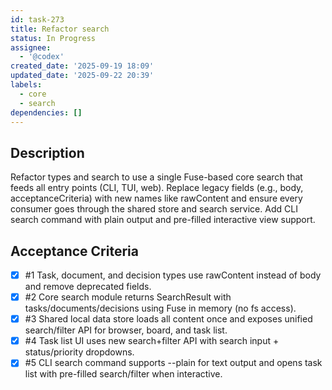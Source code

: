 ```yaml
---
id: task-273
title: Refactor search
status: In Progress
assignee:
  - '@codex'
created_date: '2025-09-19 18:09'
updated_date: '2025-09-22 20:39'
labels:
  - core
  - search
dependencies: []
---
```


## Description

<!-- SECTION:DESCRIPTION:BEGIN -->
Refactor types and search to use a single Fuse-based core search that feeds all entry points (CLI, TUI, web). Replace legacy fields (e.g., body, acceptanceCriteria) with new names like rawContent and ensure every consumer goes through the shared store and search service. Add CLI search command with plain output and pre-filled interactive view support.
<!-- SECTION:DESCRIPTION:END -->

## Acceptance Criteria
<!-- AC:BEGIN -->
- [x] #1 Task, document, and decision types use rawContent instead of body and remove deprecated fields.
- [x] #2 Core search module returns SearchResult with tasks/documents/decisions using Fuse in memory (no fs access).
- [x] #3 Shared local data store loads all content once and exposes unified search/filter API for browser, board, and task list.
- [x] #4 Task list UI uses new search+filter API with search input + status/priority dropdowns.
- [x] #5 CLI search command supports --plain for text output and opens task list with pre-filled search/filter when interactive.
<!-- AC:END -->
